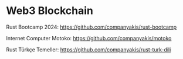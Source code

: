# Web3 Blockchain

Rust Bootcamp 2024:
https://github.com/companyakis/rust-bootcamp

Internet Computer Motoko:
https://github.com/companyakis/motoko

Rust Türkçe Temeller:
https://github.com/companyakis/rust-turk-dili
